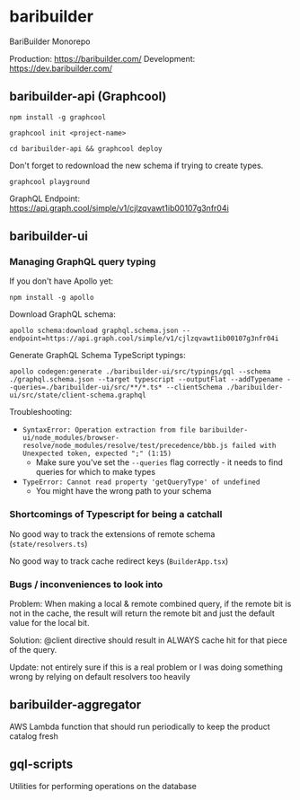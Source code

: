 # baribuilder
BariBuilder Monorepo

Production: https://baribuilder.com/
Development: https://dev.baribuilder.com/


## baribuilder-api (Graphcool)

`npm install -g graphcool`

`graphcool init <project-name>`

`cd baribuilder-api && graphcool deploy`

Don't forget to redownload the new schema if trying to create types.

`graphcool playground`

GraphQL Endpoint: https://api.graph.cool/simple/v1/cjlzqvawt1ib00107g3nfr04i

## baribuilder-ui

### Managing GraphQL query typing
If you don't have Apollo yet:

`npm install -g apollo`

Download GraphQL schema:

`apollo schema:download graphql.schema.json --endpoint=https://api.graph.cool/simple/v1/cjlzqvawt1ib00107g3nfr04i`

Generate GraphQL Schema TypeScript typings:

`apollo codegen:generate ./baribuilder-ui/src/typings/gql --schema ./graphql.schema.json --target typescript --outputFlat --addTypename --queries=./baribuilder-ui/src/**/*.ts* --clientSchema ./baribuilder-ui/src/state/client-schema.graphql`

Troubleshooting:
* `SyntaxError: Operation extraction from file baribuilder-ui/node_modules/browser-resolve/node_modules/resolve/test/precedence/bbb.js failed with 
   Unexpected token, expected ";" (1:15)`
    * Make sure you've set the `--queries` flag correctly - it needs to find queries for which to make types
* `TypeError: Cannot read property 'getQueryType' of undefined`
    * You might have the wrong path to your schema 

### Shortcomings of Typescript for being a catchall

No good way to track the extensions of remote schema (`state/resolvers.ts`)

No good way to track cache redirect keys (`BuilderApp.tsx`)

### Bugs / inconveniences to look into

Problem: When making a local & remote combined query, if the remote bit is not in the cache, the result will return the remote bit and just the default value for the local bit.

Solution: @client directive should result in ALWAYS cache hit for that piece of the query.

Update: not entirely sure if this is a real problem or I was doing something wrong by relying on default resolvers too heavily

## baribuilder-aggregator

AWS Lambda function that should run periodically to keep the product catalog fresh

## gql-scripts

Utilities for performing operations on the database

